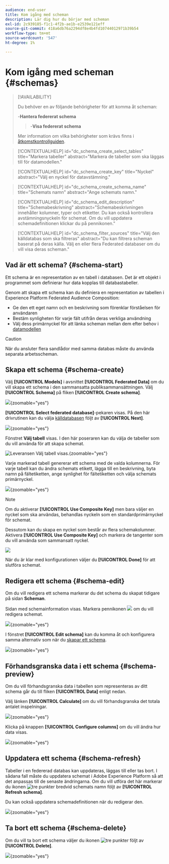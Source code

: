 ```yaml
---
audience: end-user
title: Kom igång med scheman
description: Lär dig hur du börjar med scheman
exl-id: 2c939185-f1c1-4f2b-ae1b-e2539e121eff
source-git-commit: 418a6db76a2294df8e4b4fd10744012971b39b54
workflow-type: tm+mt
source-wordcount: '547'
ht-degree: 1%

---
```


# Kom igång med scheman {#schemas}

>[!AVAILABILITY]
>
>Du behöver en av följande behörigheter för att komma åt scheman:
>
>-**Hantera federerat schema**
>>-**Visa federerat schema**
>
>Mer information om vilka behörigheter som krävs finns i [åtkomstkontrollguiden](/help/governance-privacy-security/access-control.md).

>[!CONTEXTUALHELP]
>id="dc_schema_create_select_tables"
>title="Markera tabeller"
>abstract="Markera de tabeller som ska läggas till för datamodellen."

>[!CONTEXTUALHELP]
>id="dc_schema_create_key"
>title="Nyckel"
>abstract="Välj en nyckel för datavstämning."

>[!CONTEXTUALHELP]
>id="dc_schema_create_schema_name"
>title="Schemats namn"
>abstract="Ange schemats namn."

>[!CONTEXTUALHELP]
>id="dc_schema_edit_description"
>title="Schemabeskrivning"
>abstract="Schemabeskrivningen innehåller kolumner, typer och etiketter. Du kan också kontrollera avstämningsnyckeln för schemat. Om du vill uppdatera schemadefinitionen klickar du på pennikonen."

>[!CONTEXTUALHELP]
>id="dc_schema_filter_sources"
>title="Välj den källdatabas som ska filtreras"
>abstract="Du kan filtrera scheman baserat på deras källa. Välj en eller flera Federated databaser om du vill visa deras scheman."

## Vad är ett schema? {#schema-start}

Ett schema är en representation av en tabell i databasen. Det är ett objekt i programmet som definierar hur data kopplas till databastabeller.

Genom att skapa ett schema kan du definiera en representation av tabellen i Experience Platform Federated Audience Composition:

* Ge den ett eget namn och en beskrivning som förenklar förståelsen för användaren
* Bestäm synligheten för varje fält utifrån deras verkliga användning
* Välj dess primärnyckel för att länka scheman mellan dem efter behov i [datamodellen](../data-management/gs-models.md#data-model-start)

>[!CAUTION]
>
>När du ansluter flera sandlådor med samma databas måste du använda separata arbetsscheman.

## Skapa ett schema {#schema-create}

Välj **[!UICONTROL Models]** i avsnittet **[!UICONTROL Federated Data]** om du vill skapa ett schema i den sammansatta publiksammansättningen. Välj **[!UICONTROL Schema]** på fliken **[!UICONTROL Create schema]**.

![](assets/schema_create.png){zoomable="yes"}

**[!UICONTROL Select federated database]**-pekaren visas. På den här drivrutinen kan du välja [källdatabasen](/help/connections/home.md) följt av **[!UICONTROL Next]**.


![](assets/schema_tables.png){zoomable="yes"}

Fönstret **Välj tabell** visas. I den här poseraren kan du välja de tabeller som du vill använda för att skapa schemat.

![Leveransen Välj tabell visas.](assets/select-table.png){zoomable="yes"}

Varje markerad tabell genererar ett schema med de valda kolumnerna. För varje tabell kan du ändra schemats etikett, lägga till en beskrivning, byta namn på fältetiketten, ange synlighet för fältetiketten och välja schemats primärnyckel.

![](assets/schema_fields.png){zoomable="yes"}

>[!NOTE]
>
>Om du aktiverar **[!UICONTROL Use Composite Key]** men bara väljer en nyckel som ska användas, behandlas nyckeln som en standardprimärnyckel för schemat.

Dessutom kan du skapa en nyckel som består av flera schemakolumner. Aktivera **[!UICONTROL Use Composite Key]** och markera de tangenter som du vill använda som sammansatt nyckel.

![](assets/composite-key.png)

När du är klar med konfigurationen väljer du **[!UICONTROL Done]** för att slutföra schemat.

## Redigera ett schema {#schema-edit}

Om du vill redigera ett schema markerar du det schema du skapat tidigare på sidan **Scheman**.

Sidan med schemainformation visas. Markera pennikonen ![](/help/assets/icons/edit.png) om du vill redigera schemat.

![](assets/schema_edit.png){zoomable="yes"}

I fönstret **[!UICONTROL Edit schema]** kan du komma åt och konfigurera samma alternativ som när du [skapar ett schema](#schema-create).

![](assets/schema_edit_orders.png){zoomable="yes"}

## Förhandsgranska data i ett schema {#schema-preview}

Om du vill förhandsgranska data i tabellen som representeras av ditt schema går du till fliken **[!UICONTROL Data]** enligt nedan.

Välj länken **[!UICONTROL Calculate]** om du vill förhandsgranska det totala antalet inspelningar.

![](assets/schema_data.png){zoomable="yes"}

Klicka på knappen **[!UICONTROL Configure columns]** om du vill ändra hur data visas.

![](assets/schema_columns.png){zoomable="yes"}

## Uppdatera ett schema {#schema-refresh}

Tabeller i en federerad databas kan uppdateras, läggas till eller tas bort. I sådana fall måste du uppdatera schemat i Adobe Experience Platform så att det anpassas till de senaste ändringarna. Om du vill utföra det här markerar du ikonen ![tre punkter](/help/assets/icons/more.png) bredvid schemats namn följt av **[!UICONTROL Refresh schema]**.

Du kan också uppdatera schemadefinitionen när du redigerar den.

![](assets/schema_refresh.png){zoomable="yes"}

## Ta bort ett schema {#schema-delete}

Om du vill ta bort ett schema väljer du ikonen ![tre punkter](/help/assets/icons/more.png) följt av **[!UICONTROL Delete]**.

![](assets/schema_delete.png){zoomable="yes"}
